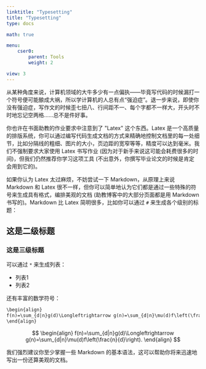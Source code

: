 ```yaml
---
linktitle: "Typesetting"
title: "Typesetting"
type: docs

math: true

menu:
    cser0:
        parent: Tools
        weight: 2

view: 3
---
```


从某种角度来说，计算机领域的大牛多少有一点偏执——毕竟写代码的时候漏打一个符号便可能酿成大祸，所以学计算机的人总有点“强迫症”。退一步来说，即使你没有强迫症，写作文的时候歪七扭八、行间距不一、每个字都不一样大，开头时不时地忘记空两格……总不是件好事。

你也许在书面助教的作业要求中注意到了 "Latex" 这个东西。Latex 是一个高质量的排版系统，你可以通过编写代码生成文档的方式来精确地控制文档里的每一处细节，比如分隔线的粗细、图片的大小，页边距的宽窄等等，精度可以达到毫米。我们不强制要求大家使用 Latex 书写作业 (因为对于新手来说这可能会耗费很多的时间)，但我们仍然推荐你学习这项工具 (不出意外，你撰写毕业论文的时候是肯定会用到它的)。

如果你认为 Latex 太过麻烦，不妨尝试一下 Markdown，从原理上来说 Markdown 和 Latex 很不一样，但你可以简单地认为它们都是通过一些特殊的符号来生成具有格式，编排美观的文档 (助教博客中的大部分页面都是用 Markdown 书写的)。Markdown 比 Latex 简明很多，比如你可以通过 `#` 来生成各个级别的标题：

## 这是二级标题

### 这是三级标题

可以通过 `*` 来生成列表：

* 列表1
* 列表2

还有丰富的数学符号：

```markdown
\begin{align}
f(n)=\sum_{d|n}g(d)\Longleftrightarrow g(n)=\sum_{d|n}\mu(d)f\left(\frac{n}{d}\right).
\end{align}
```

$$
\begin{align}
f(n)=\sum_{d|n}g(d)\Longleftrightarrow g(n)=\sum_{d|n}\mu(d)f\left(\frac{n}{d}\right).
\end{align}
$$

我们强烈建议你至少掌握一些 Markdown 的基本语法，这可以帮助你将来迅速地写出一份还算美观的文档。